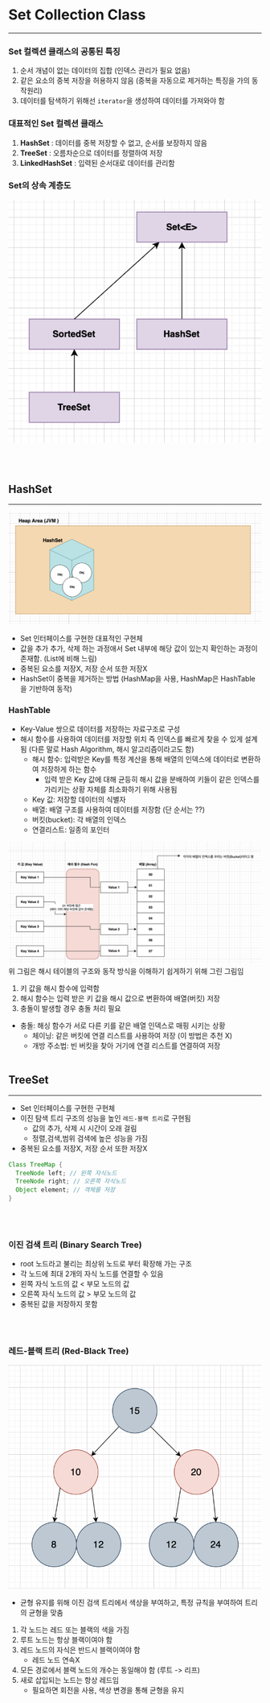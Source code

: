 # **Set Collection Class**

---

### **Set 컬렉션 클래스의 공통된 특징**
1. 순서 개념이 없는 데이터의 집합 (인덱스 관리가 필요 없음)
2. 같은 요소의 중복 저장을 허용하지 않음 (중복을 자동으로 제거하는 특징을 가의 동작원리)
3. 데이터를 탐색하기 위해선 `iterator`을 생성하여 데이터를 가져와야 함

### **대표적인 Set 컬렉션 클래스**
1. **HashSet** : 데이터를 중복 저장할 수 없고, 순서를 보장하지 않음
2. **TreeSet** : 오름차순으로 데이터를 정렬하여 저장
3. **LinkedHashSet** : 입력된 순서대로 데이터를 관리함


### **Set의 상속 계층도**
![Set상속계층도.png](..%2F..%2F%EC%84%A4%EB%AA%85%EC%82%AC%EC%A7%84%2FSet%EC%83%81%EC%86%8D%EA%B3%84%EC%B8%B5%EB%8F%84.png)


<br> </br>

## HashSet

--- 

![HashSet설명사진.png](..%2F..%2F%EC%84%A4%EB%AA%85%EC%82%AC%EC%A7%84%2FHashSet%EC%84%A4%EB%AA%85%EC%82%AC%EC%A7%84.png)

* Set 인터페이스를 구현한 대표적인 구현체
* 값을 추가 추가, 삭제 하는 과정애서 Set 내부에 해당 값이 있는지 확인하는 과정이 존재함. (List에 비해 느림)
* 중복된 요소를 저장X, 저장 순서 또한 저장X
* HashSet이 중복을 제거하는 방법 (HashMap을 사용, HashMap은 HashTable을 기반하여 동작)

### HashTable
* Key-Value 쌍으로 데이터를 저장하는 자료구조로 구성
* 해시 함수를 사용하여 데이터를 저장할 위치 즉 인덱스를 빠르게 찾을 수 있게 설계됨 (다른 말로 Hash Algorithm, 해시 알고리즘이라고도 함)
  * 해시 함수: 입력받은 Key를 특정 계산을 통해 배열의 인덱스에 데이터로 변환하여 저장하게 하는 함수
    * 입력 받은 Key 값에 대해 균등히 해시 값을 분배하여 키들이 같은 인덱스를 가리키는 상황 자체를 최소화하기 위해 사용됨
  * Key 값: 저장할 데이터의 식별자
  * 배열: 배열 구조를 사용하여 데이터를 저장함 (단 순서는 ??)
  * 버킷(bucket): 각 배열의 인덱스
  * 연결리스트: 일종의 포인터

![HashTable설명사진.png](..%2F..%2F%EC%84%A4%EB%AA%85%EC%82%AC%EC%A7%84%2FHashTable%EC%84%A4%EB%AA%85%EC%82%AC%EC%A7%84.png)
위 그림은 해시 테이블의 구조와 동작 방식을 이해하기 쉽게하기 위해 그린 그림임
1. 키 값을 해시 함수에 입력함
2. 해시 함수는 입력 받은 키 값을 해시 값으로 변환하여 배열(버킷) 저장
3. 충돌이 발생할 경우 충돌 처리 필요

* 충돌: 해싱 함수가 서로 다른 키를 같은 배열 인덱스로 매핑 시키는 상황
  * 체이닝: 같은 버킷에 연결 리스트를 사용하여 저장 (이 방법은 추천 X)
  * 개방 주소법: 빈 버킷을 찾아 거기에 연결 리스트를 연결하여 저장
<br> </br>

## TreeSet

--- 

* Set 인터페이스를 구현한 구현체
* 이진 탐색 트리 구조의 성능을 높인 `레드-블랙 트리`로 구현됨
  * 값의 추가, 삭제 시 시간이 오래 걸림
  * 정렬,검색,범위 검색에 높은 성능을 가짐
* 중복된 요소를 저장X, 저장 순서 또한 저장X

```java
Class TreeMap {
  TreeNode left; // 왼쪽 자식노드
  TreeNode right; // 오른쪽 자식노드
  Object element; // 객체를 저장
}
```

<br> </br>

### **이진 검색 트리 (Binary Search Tree)**
* root 노드라고 불리는 최상위 노드로 부터 확장해 가는 구조
* 각 노드에 최대 2개의 자식 노드를 연결할 수 있음
* 왼쪽 자식 노드의 값 < 부모 노드의 값
* 오른쪽 자식 노드의 값 > 부모 노드의 값
* 중복된 값을 저장하지 못함

<br> </br>


### **레드-블랙 트리 (Red-Black Tree)**
![RedBlackTree.png](..%2F..%2F%EC%84%A4%EB%AA%85%EC%82%AC%EC%A7%84%2FRedBlackTree.png)
* 균형 유지를 위해 이진 검색 트리에서 색상을 부여하고, 특정 규칙을 부여하여 트리의 균형을 맞춤
1. 각 노드는 레드 또는 블랙의 색을 가짐
2. 루트 노드는 항상 블랙이여야 함
3. 레드 노드의 자식은 반드시 블랙이여야 함
   * 레드 노드 연속X
4. 모든 경로에서 블랙 노드의 개수는 동일해야 함 (루트 -> 리프)
5. 새로 삽입되는 노드는 항상 레드임
   * 필요하면 회전을 사용, 색상 변경을 통해 균형을 유지